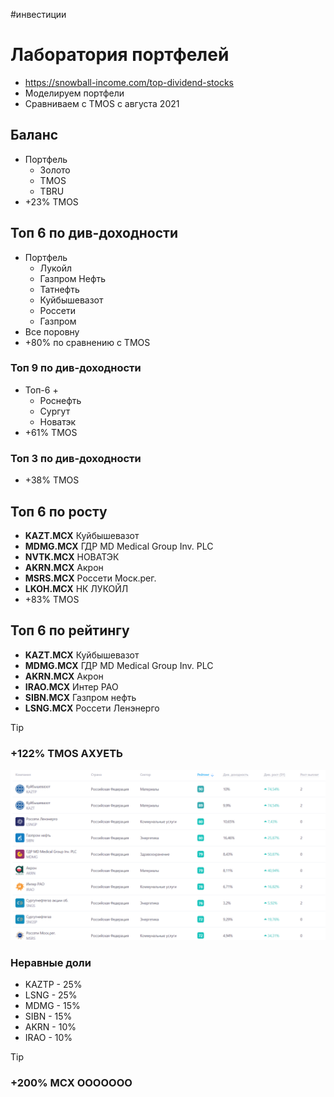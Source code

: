 #инвестиции

# Лаборатория портфелей

- https://snowball-income.com/top-dividend-stocks
- Моделируем портфели
- Сравниваем с TMOS с августа 2021

## Баланс

- Портфель
	- Золото
	- TMOS
	- TBRU
- +23% TMOS

## Топ 6 по див-доходности

- Портфель 
	- Лукойл
	- Газпром Нефть
	- Татнефть
	- Куйбышевазот
	- Россети
	- Газпром
- Все поровну
- +80% по сравнению с TMOS

### Топ 9 по див-доходности

- Топ-6 + 
	- Роснефть
	- Сургут
	- Новатэк
- +61% TMOS

### Топ 3 по див-доходности

- +38% TMOS

## Топ 6 по росту

- **KAZT.MCX** Куйбышевазот
- **MDMG.MCX** ГДР MD Medical Group Inv. PLC
- **NVTK.MCX** НОВАТЭК
- **AKRN.MCX** Акрон
- **MSRS.MCX** Россети Моск.рег.
- **LKOH.MCX** НК ЛУКОЙЛ
- +83% TMOS

## Топ 6 по рейтингу

- **KAZT.MCX** Куйбышевазот
- **MDMG.MCX** ГДР MD Medical Group Inv. PLC
- **AKRN.MCX** Акрон
- **IRAO.MCX** Интер РАО
- **SIBN.MCX** Газпром нефть
- **LSNG.MCX** Россети Ленэнерго

>[!tip]
>### **+122% TMOS АХУЕТЬ**

![](div-rating.png)

### Неравные доли

- KAZTP - 25%
- LSNG - 25%
- MDMG - 15%
- SIBN - 15%
- AKRN - 10%
- IRAO - 10%

>[!tip]
>### **+200% MCX OOOOOOO**
